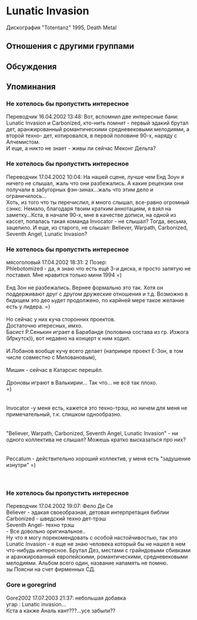 # Lunatic Invasion

Дискография
"Totentanz" 1995, Death Metal

## Отношения с другими группами


## Обсуждения


## Упоминания

### Не хотелось бы пропустить интересное

Переводчик 16.04.2002 13:48:
Вот, вспомнил две интересные бани: Lunatic Invasion и Carbonized, кто-нить помнит - первый эдакий брутал дет, аранжированный романтическими средневековыми мелодиями, а второй техно- дет, котировался, в первой половине 90-х, наряду с Алчемистом.<BR>И еще, а никто не знает - живы ли сейчас Меконг Дельта?

### Не хотелось бы пропустить интересное

Переводчик 17.04.2002 10:04:
На нашей сцене, лучше чем Енд Зоун я ничего не слышал, жаль что они разбежались. А какие рецензии они получали в забугорных фэн-зинах...жаль что этим дело и ограничилось...<BR>Хоть, из того что ты перечислил, я много слышал, все-равно огромный сэнкс. Немало, благодаря твоим кратким аннотациям, я взял на заметку...Кста, в начале 90-х, мне в качестве дописи, на одной из кассет, попалась такая команда Invocator - не слышал? Тогда, весьма, зацепило. И еще, из старого, не слышал: Believer, Warpath, Carbonized, Seventh Angel, Lunatic Invasion?

### Не хотелось бы пропустить интересное

мясоголовый 17.04.2002 18:31:
2  Позер:  <BR>Phlebotomized  - да, я знаю что есть ещё 3-и диска, я просто запятую не поставил. Мне нравится только мини 1994 =)<BR><BR>Енд Зон не разбежались. Вернее формально это так. Хотя он поддерживают друг с другом дружеские отношения и т.д. Возможно в бкдкщем это део ьудет продолжено, по карйней мере такое желание есть у лидера. =)<BR><BR>Но сейчас у них куча сторонних проектов.<BR>Достаточно итересных, имхо.<BR>Басист Р.Сенькин играет в Барабанде (половина состава  из гр. Изжога (Иркутск)), вот недавно на концерт к ним ходил.<BR><BR>И.Лобанов вообще кучу всего делает (напримре проект Е-Зон, в том числе совместно с Миловановым),<BR><BR>Мишин - сейчас в Катарсис перешёл.<BR><BR>Дроновы играют в Валькирии... Так что... не всё так плохо.<BR>=)<BR><BR><BR>Invocator  -у меня есть, кажется это техно-трэш, но ничем для меня не примечательный, т.к. слишком однообразно.<BR><BR><BR>"Believer, Warpath, Carbonized, Seventh Angel, Lunatic Invasion" - ни одного коллектива не слышал? Можешь кратко высказаться про них?<BR><BR><BR>Peccatum - действительно хороший коллектив, у меня есть "задушение изнутри" =)<BR><BR><BR>

### Не хотелось бы пропустить интересное

Переводчик 17.04.2002 19:07:
Фело Де Се<BR>Believer - эдакая своеобразная, детовая интерпретация библии<BR>Carbonized - шведский техно дет-трэш<BR>Seventh Angel- техно трэш<BR>- Все довольно оригинальное..<BR>Ну что я могу порекомендовать с особой настойчивостью, так это Lunatic Invasion - я еще не знаю человека который бы не нашел в нем что-нибудь интересное. Брутал Дез, местами с грайндовыми сбивками и аранжированный европейскими, романтическими, средневековыми мелодиями. Альбом всего один, название напамять не помню.<BR>зы Поясни на счет фирменных СД.<BR>

### Gore и goregrind

Gore2002 17.07.2003 21:37:
небольшая добавка<BR>угар : Lunatic invasion...<BR>Кста а какже Аналь кант???...усе забыли??

